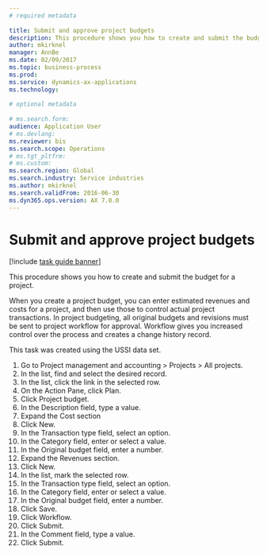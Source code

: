 ```yaml
--- 
# required metadata 
 
title: Submit and approve project budgets
description: This procedure shows you how to create and submit the budget for a project. 
author: mkirknel
manager: AnnBe 
ms.date: 02/09/2017
ms.topic: business-process 
ms.prod:  
ms.service: dynamics-ax-applications 
ms.technology:  
 
# optional metadata 
 
# ms.search.form:   
audience: Application User 
# ms.devlang:  
ms.reviewer: bis
ms.search.scope: Operations 
# ms.tgt_pltfrm:  
# ms.custom:  
ms.search.region: Global
ms.search.industry: Service industries
ms.author: mkirknel
ms.search.validFrom: 2016-06-30 
ms.dyn365.ops.version: AX 7.0.0 
---
```

# Submit and approve project budgets

[!include [task guide banner](../../includes/task-guide-banner.md)]

This procedure shows you how to create and submit the budget for a project. 

When you create a project budget, you can enter estimated revenues and costs for a project, and then use those to control actual project transactions. In project budgeting, all original budgets and revisions must be sent to project workflow for approval. Workflow gives you increased control over the process and creates a change history record.

This task was created using the USSI data set.

1. Go to Project management and accounting > Projects > All projects.
2. In the list, find and select the desired record.
3. In the list, click the link in the selected row.
4. On the Action Pane, click Plan.
5. Click Project budget.
6. In the Description field, type a value.
7. Expand the Cost section
8. Click New.
9. In the Transaction type field, select an option.
10. In the Category field, enter or select a value.
11. In the Original budget field, enter a number.
12. Expand the Revenues section.
13. Click New.
14. In the list, mark the selected row.
15. In the Transaction type field, select an option.
16. In the Category field, enter or select a value.
17. In the Original budget field, enter a number.
18. Click Save.
19. Click Workflow.
20. Click Submit.
21. In the Comment field, type a value.
22. Click Submit.

